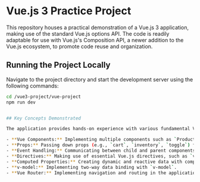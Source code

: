 # Vue.js 3 Practice Project

This repository houses a practical demonstration of a Vue.js 3 application, making use of the standard Vue.js options API. The code is readily adaptable for use with Vue.js's Composition API, a newer addition to the Vue.js ecosystem, to promote code reuse and organization.

## Running the Project Locally

Navigate to the project directory and start the development server using the following commands:

```bash
cd /vue3-project/vue-project
npm run dev


## Key Concepts Demonstrated

The application provides hands-on experience with various fundamental Vue.js concepts, including:

- **Vue Components:** Implementing multiple components such as `ProductCart`, `HomeView`, and `Sidebar`.
- **Props:** Passing down props (e.g., `cart`, `inventory`, `toggle`) from parent components to children.
- **Event Handling:** Communicating between child and parent components through events.
- **Directives:** Making use of essential Vue.js directives, such as `v-for`, `v-if`, and `v-bind`.
- **Computed Properties:** Creating dynamic and reactive data with computed properties.
- **v-model:** Implementing two-way data binding with `v-model`.
- **Vue Router:** Implementing navigation and routing in the application using Vue Router.
